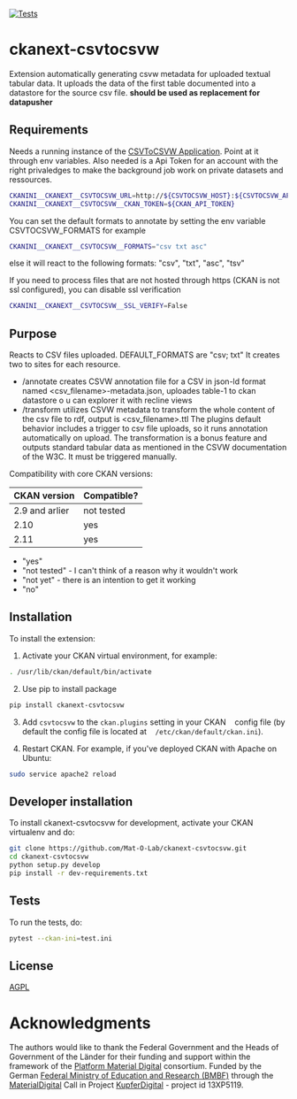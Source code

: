[![Tests](https://github.com/Mat-O-Lab/ckanext-csvtocsvw/actions/workflows/test.yml/badge.svg)](https://github.com/Mat-O-Lab/ckanext-csvtocsvw/actions/workflows/test.yml)

# ckanext-csvtocsvw

Extension automatically generating csvw metadata for uploaded textual tabular data. It uploads the data of the first table documented into a datastore for the source csv file.
**should be used as replacement for datapusher**

## Requirements
Needs a running instance of the [CSVToCSVW Application](https://github.com/Mat-O-Lab/CSVToCSVW). 
Point at it through env variables.
Also needed is a Api Token for an account with the right privaledges to make the background job work on private datasets and ressources.

```bash
CKANINI__CKANEXT__CSVTOCSVW_URL=http://${CSVTOCSVW_HOST}:${CSVTOCSVW_APP_PORT}
CKANINI__CKANEXT__CSVTOCSVW__CKAN_TOKEN=${CKAN_API_TOKEN}
```

You can set the default formats to annotate by setting the env variable CSVTOCSVW_FORMATS for example
```bash
CKANINI__CKANEXT__CSVTOCSVW__FORMATS="csv txt asc"
```
else it will react to the following  formats: "csv", "txt", "asc", "tsv"

If you need to process files that are not hosted through https (CKAN is not ssl configured), you can disable ssl verification
```bash
CKANINI__CKANEXT__CSVTOCSVW__SSL_VERIFY=False
```

## Purpose
Reacts to CSV files uploaded. DEFAULT_FORMATS are "csv; txt" It creates two to sites for each resource.
- /annotate creates CSVW annotation file for a CSV in json-ld format named <csv_filename>-metadata.json, uploades table-1 to ckan datastore o u can explorer it with recline views
- /transform utilizes CSVW metadata to transform the whole content of the csv file to rdf, output is <csv_filename>.ttl
The plugins default behavior includes a trigger to csv file uploads, so it runs annotation automatically on upload.
The transformation is a bonus feature and outputs standard tabular data as mentioned in the CSVW documentation of the W3C. It must be triggered manually.

Compatibility with core CKAN versions:

| CKAN version    | Compatible?   |
| --------------- | ------------- |
| 2.9 and arlier  | not tested    |
| 2.10             | yes    |
| 2.11            | yes    |

* "yes"
* "not tested" - I can't think of a reason why it wouldn't work
* "not yet" - there is an intention to get it working
* "no"


## Installation

To install the extension:

1. Activate your CKAN virtual environment, for example:
```bash
. /usr/lib/ckan/default/bin/activate
```
2. Use pip to install package
```bash
pip install ckanext-csvtocsvw
```
3. Add `csvtocsvw` to the `ckan.plugins` setting in your CKAN
   config file (by default the config file is located at
   `/etc/ckan/default/ckan.ini`).

4. Restart CKAN. For example, if you've deployed CKAN with Apache on Ubuntu:
```bash
sudo service apache2 reload
```

## Developer installation

To install ckanext-csvtocsvw for development, activate your CKAN virtualenv and
do:
```bash
git clone https://github.com/Mat-O-Lab/ckanext-csvtocsvw.git
cd ckanext-csvtocsvw
python setup.py develop
pip install -r dev-requirements.txt
```

## Tests

To run the tests, do:
```bash
pytest --ckan-ini=test.ini
```

## License

[AGPL](https://www.gnu.org/licenses/agpl-3.0.en.html)

# Acknowledgments
The authors would like to thank the Federal Government and the Heads of Government of the Länder for their funding and support within the framework of the [Platform Material Digital](https://www.materialdigital.de) consortium. Funded by the German [Federal Ministry of Education and Research (BMBF)](https://www.bmbf.de/bmbf/en/) through the [MaterialDigital](https://www.bmbf.de/SharedDocs/Publikationen/de/bmbf/5/31701_MaterialDigital.pdf?__blob=publicationFile&v=5) Call in Project [KupferDigital](https://www.materialdigital.de/project/1) - project id 13XP5119.

